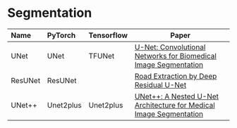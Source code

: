 # Segmentation

| Name    | PyTorch   | Tensorflow | Paper                                                                                                  |
|:--------|:----------|------------|--------------------------------------------------------------------------------------------------------|
| UNet    | UNet      | TFUNet     | [U-Net: Convolutional Networks for Biomedical Image Segmentation](https://arxiv.org/abs/1505.04597)    |
| ResUNet | ResUNet   |            | [Road Extraction by Deep Residual U-Net](https://arxiv.org/abs/1711.10684)                             |
| UNet++  | Unet2plus | Unet2plus  | [UNet++: A Nested U-Net Architecture for Medical Image Segmentation](https://arxiv.org/abs/1807.10165) |

